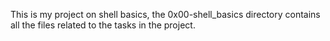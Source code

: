 This is my project on shell basics, the 0x00-shell_basics directory contains all the files related to the tasks in the project.
